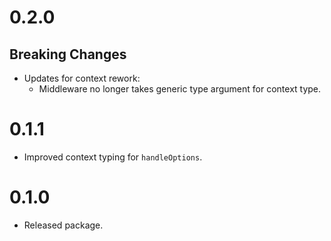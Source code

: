 # 0.2.0

## Breaking Changes

- Updates for context rework:
  - Middleware no longer takes generic type argument for context type.

# 0.1.1

- Improved context typing for `handleOptions`.

# 0.1.0

- Released package.
